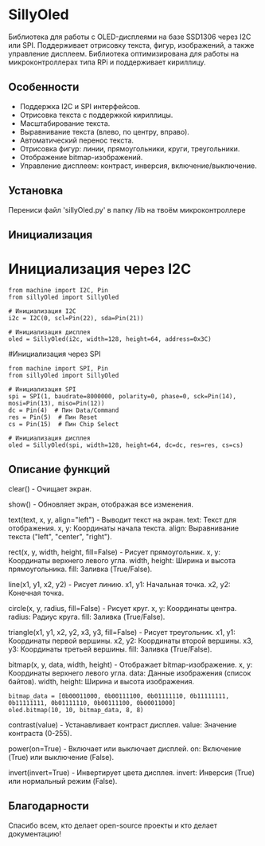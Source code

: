 # SillyOled

Библиотека для работы с OLED-дисплеями на базе SSD1306 через I2C или SPI. Поддерживает отрисовку текста, фигур, изображений, а также управление дисплеем. Библиотека оптимизирована для работы на микроконтроллерах типа RPi и поддерживает кириллицу.

## Особенности

- Поддержка I2C и SPI интерфейсов.
- Отрисовка текста с поддержкой кириллицы.
- Масштабирование текста.
- Выравнивание текста (влево, по центру, вправо).
- Автоматический перенос текста.
- Отрисовка фигур: линии, прямоугольники, круги, треугольники.
- Отображение bitmap-изображений.
- Управление дисплеем: контраст, инверсия, включение/выключение.

## Установка

Перениси файл 'sillyOled.py' в папку /lib на твоём микроконтроллере

## Инициализация

# Инициализация через I2C
```
from machine import I2C, Pin
from sillyOled import SillyOled

# Инициализация I2C
i2c = I2C(0, scl=Pin(22), sda=Pin(21))

# Инициализация дисплея
oled = SillyOled(i2c, width=128, height=64, address=0x3C)
```

#Инициализация через SPI
```
from machine import SPI, Pin
from sillyOled import SillyOled

# Инициализация SPI
spi = SPI(1, baudrate=8000000, polarity=0, phase=0, sck=Pin(14), mosi=Pin(13), miso=Pin(12))
dc = Pin(4)  # Пин Data/Command
res = Pin(5)  # Пин Reset
cs = Pin(15)  # Пин Chip Select

# Инициализация дисплея
oled = SillyOled(spi, width=128, height=64, dc=dc, res=res, cs=cs)
```

## Описание функций

clear() - Очищает экран.

show() - Обновляет экран, отображая все изменения.

text(text, x, y, align="left") - Выводит текст на экран.
text: Текст для отображения.
x, y: Координаты начала текста.
align: Выравнивание текста ("left", "center", "right").

rect(x, y, width, height, fill=False) - Рисует прямоугольник.
x, y: Координаты верхнего левого угла.
width, height: Ширина и высота прямоугольника.
fill: Заливка (True/False).

line(x1, y1, x2, y2) - Рисует линию.
x1, y1: Начальная точка.
x2, y2: Конечная точка.

circle(x, y, radius, fill=False) - Рисует круг.
x, y: Координаты центра.
radius: Радиус круга.
fill: Заливка (True/False).

triangle(x1, y1, x2, y2, x3, y3, fill=False) - Рисует треугольник.
x1, y1: Координаты первой вершины.
x2, y2: Координаты второй вершины.
x3, y3: Координаты третьей вершины.
fill: Заливка (True/False).

bitmap(x, y, data, width, height) - Отображает bitmap-изображение.
x, y: Координаты верхнего левого угла.
data: Данные изображения (список байтов).
width, height: Ширина и высота изображения.
```
bitmap_data = [0b00011000, 0b00111100, 0b01111110, 0b11111111, 0b11111111, 0b01111110, 0b00111100, 0b00011000]
oled.bitmap(10, 10, bitmap_data, 8, 8)
```

contrast(value) - Устанавливает контраст дисплея.
value: Значение контраста (0-255).

power(on=True) - Включает или выключает дисплей.
on: Включение (True) или выключение (False).

invert(invert=True) - Инвертирует цвета дисплея.
invert: Инверсия (True) или нормальный режим (False).


## Благодарности
Спасибо всем, кто делает open-source проекты и кто делает документацию!
